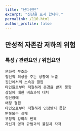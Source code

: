 ```yaml
---
title: "난다진단"
excerpt: "진단을 표시 합니다."
permalink: /110.html
author_profile: false
---
```

## 만성적 자존감 저하의 위험



### 특성 / 관련요인 / 위험요인

>   

    문화적 부조화
    정신적 외상을 주는 상황에 노출
    집단에서의 소속감 결핍
    타인들로부터 적절하게 존경을 받지 못함
    상실에 대한 비효과적 대처
    정신장애
    애정 결핍
    타인으로부터 적절하게 인정받지 못함
    반복되는 실패
    부정적 강화의 반복
    자신과 영적 규범과의 불일치 자각
